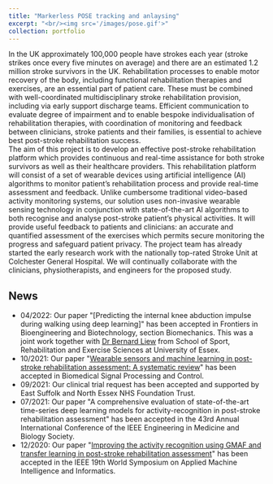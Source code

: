 ```yaml
---
title: "Markerless POSE tracking and anlaysing"
excerpt: "<br/><img src='/images/pose.gif'>"
collection: portfolio
---
```


In the UK approximately 100,000 people have strokes each year (stroke strikes once every five minutes on average) and there are an estimated 1.2 million stroke survivors in the UK. Rehabilitation processes to enable motor recovery of the body, including functional rehabilitation therapies and exercises, are an essential part of patient care. These must be combined with well-coordinated multidisciplinary stroke rehabilitation provision, including via early support discharge teams. Efficient communication to evaluate degree of impairment and to enable bespoke individualisation of rehabilitation therapies, with coordination of monitoring and feedback between clinicians, stroke patients and their families, is essential to achieve best post-stroke rehabilitation success.  
The aim of this project is to develop an effective post-stroke rehabilitation platform which provides continuous and real-time assistance for both stroke survivors as well as their healthcare providers. This rehabilitation platform will consist of a set of wearable devices using artificial intelligence (AI) algorithms to monitor patient’s rehabilitation process and provide real-time assessment and feedback. Unlike cumbersome traditional video-based activity monitoring systems, our solution uses non-invasive wearable sensing technology in conjunction with state-of-the-art AI algorithms to both recognise and analyse post-stroke patient’s physical activities. It will provide useful feedback to patients and clinicians: an accurate and quantified assessment of the exercises which permits secure monitoring the progress and safeguard patient privacy.
The project team has already started the early research work with the nationally top-rated Stroke Unit at Colchester General Hospital. We will continually collaborate with the clinicians, physiotherapists, and engineers for the proposed study. 

## News
- 04/2022: Our paper "[Predicting the internal knee abduction impulse during walking using deep learning]" has been accepted in Frontiers in Bioengineering and Biotechnology, section Biomechanics. This was a joint work together with [Dr Bernard Liew](https://www.essex.ac.uk/people/liewb27501/bernard-liew) from School of Sport, Rehabilitation and Exercise Sciences at University of Essex.
- 10/2021: Our paper "[Wearable sensors and machine learning in post-stroke rehabilitation assessment: A systematic review](https://www.sciencedirect.com/science/article/pii/S1746809421007941)" has been accepted in Biomedical Signal Processing and Control.
- 09/2021: Our clinical trial request has been accepted and supported by East Suffolk and North Essex NHS Foundation Trust.
- 07/2021: Our paper "A comprehensive evaluation of state-of-the-art time-series deep learning models for activity-recognition in post-stroke rehabilitation assessment" has been accepted in the 43rd Annual International Conference of the IEEE Engineering in Medicine and Biology Society.
- 12/2020: Our paper "[Improving the activity recognition using GMAF and transfer learning in post-stroke rehabilitation assessment](http://repository.essex.ac.uk/29367/)" has been accepted in the IEEE 19th World Symposium on Applied Machine Intelligence and Informatics.

